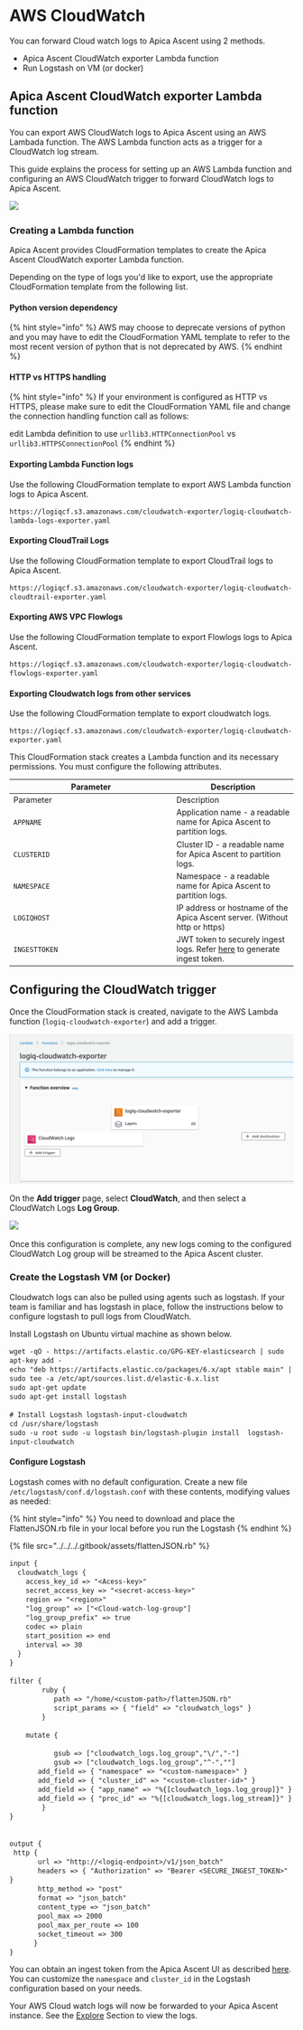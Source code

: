 # AWS CloudWatch

You can forward Cloud watch logs to Apica Ascent using 2 methods.

* Apica Ascent CloudWatch exporter Lambda function
* Run Logstash on VM (or docker)

## Apica Ascent CloudWatch exporter Lambda function

You can export AWS CloudWatch logs to Apica Ascent using an AWS Lambada function. The AWS Lambda function acts as a trigger for a CloudWatch log stream.

This guide explains the process for setting up an AWS Lambda function and configuring an AWS CloudWatch trigger to forward CloudWatch logs to Apica Ascent.

![](../../../.gitbook/assets/flash-high-level-cloudwatch\(1\).png)

### Creating a Lambda function

Apica Ascent provides CloudFormation templates to create the Apica Ascent CloudWatch exporter Lambda function.

Depending on the type of logs you'd like to export, use the appropriate CloudFormation template from the following list.

#### Python version dependency

{% hint style="info" %}
AWS may choose to deprecate versions of python and you may have to edit the CloudFormation YAML template to refer to the most recent version of python that is not deprecated by AWS.
{% endhint %}

#### HTTP vs HTTPS handling

{% hint style="info" %}
If your environment is configured as HTTP vs HTTPS, please make sure to edit the CloudFormation YAML file and change the connection handling function call as follows:

edit Lambda definition to use `urllib3.HTTPConnectionPool` vs `urllib3.HTTPSConnectionPool`
{% endhint %}

#### Exporting Lambda Function logs

Use the following CloudFormation template to export AWS Lambda function logs to Apica Ascent.

```
https://logiqcf.s3.amazonaws.com/cloudwatch-exporter/logiq-cloudwatch-lambda-logs-exporter.yaml
```

#### Exporting CloudTrail Logs

Use the following CloudFormation template to export CloudTrail logs to Apica Ascent.

```
https://logiqcf.s3.amazonaws.com/cloudwatch-exporter/logiq-cloudwatch-cloudtrail-exporter.yaml
```

#### Exporting AWS VPC Flowlogs

Use the following CloudFormation template to export Flowlogs logs to Apica Ascent.

```
https://logiqcf.s3.amazonaws.com/cloudwatch-exporter/logiq-cloudwatch-flowlogs-exporter.yaml
```

#### Exporting Cloudwatch logs from other services

Use the following CloudFormation template to export cloudwatch logs.

```
https://logiqcf.s3.amazonaws.com/cloudwatch-exporter/logiq-cloudwatch-exporter.yaml
```

This CloudFormation stack creates a Lambda function and its necessary permissions. You must configure the following attributes.

<table data-header-hidden><thead><tr><th width="275.3024830699774">Parameter</th><th>Description</th></tr></thead><tbody><tr><td>Parameter</td><td>Description</td></tr><tr><td><code>APPNAME</code></td><td>Application name - a readable name for Apica Ascent to partition logs.</td></tr><tr><td><code>CLUSTERID</code></td><td>Cluster ID - a readable name for Apica Ascent to partition logs.</td></tr><tr><td><code>NAMESPACE</code></td><td>Namespace - a readable name for Apica Ascent to partition logs.</td></tr><tr><td><code>LOGIQHOST</code></td><td>IP address or hostname of the Apica Ascent server. (Without http or https)</td></tr><tr><td><code>INGESTTOKEN</code></td><td>JWT token to securely ingest logs. Refer <a href="../../overview/generating-a-secure-ingest-token.md#generating-using-ui">here</a> to generate ingest token.</td></tr></tbody></table>

## Configuring the CloudWatch trigger

Once the CloudFormation stack is created, navigate to the AWS Lambda function (`logiq-cloudwatch-exporter`) and add a trigger.

![](<../../../.gitbook/assets/image (7) (1) (1) (1) (1) (1) (1) (1) (1).png>)

On the **Add trigger** page, select **CloudWatch**, and then select a CloudWatch Logs **Log Group**.

![](<../../../.gitbook/assets/image (8) (2).png>)

Once this configuration is complete, any new logs coming to the configured CloudWatch Log group will be streamed to the Apica Ascent cluster.

### Create the Logstash VM (or Docker) <a href="#create_the_logstash_vm" id="create_the_logstash_vm"></a>

Cloudwatch logs can also be pulled using agents such as logstash. If your team is familiar and has logstash in place, follow the instructions below to configure logstash to pull logs from CloudWatch.

Install Logstash on Ubuntu virtual machine as shown below.

```
wget -qO - https://artifacts.elastic.co/GPG-KEY-elasticsearch | sudo apt-key add -
echo "deb https://artifacts.elastic.co/packages/6.x/apt stable main" | sudo tee -a /etc/apt/sources.list.d/elastic-6.x.list
sudo apt-get update
sudo apt-get install logstash

# Install Logstash logstash-input-cloudwatch
cd /usr/share/logstash
sudo -u root sudo -u logstash bin/logstash-plugin install  logstash-input-cloudwatch
```

#### Configure Logstash <a href="#configure_logstash" id="configure_logstash"></a>

Logstash comes with no default configuration. Create a new file `/etc/logstash/conf.d/logstash.conf` with these contents, modifying values as needed:

{% hint style="info" %}
You need to download and place the FlattenJSON.rb file in your local before you run the Logstash
{% endhint %}

{% file src="../../../.gitbook/assets/flattenJSON.rb" %}

```
input {
  cloudwatch_logs {
    access_key_id => "<Acess-key>"
    secret_access_key => "<secret-access-key>"
    region => "<region>"
    "log_group" => ["<Cloud-watch-log-group"]
    "log_group_prefix" => true
    codec => plain
    start_position => end
    interval => 30
  }
}

filter {
        ruby {
           path => "/home/<custom-path>/flattenJSON.rb"
           script_params => { "field" => "cloudwatch_logs" }
        }
        
	mutate {

           gsub => ["cloudwatch_logs.log_group","\/","-"]
           gsub => ["cloudwatch_logs.log_group","^-",""]
	   add_field => { "namespace" => "<custom-namespace>" }
	   add_field => { "cluster_id" => "<custom-cluster-id>" }
	   add_field => { "app_name" => "%{[cloudwatch_logs.log_group]}" }
	   add_field => { "proc_id" => "%{[cloudwatch_logs.log_stream]}" }
        }
}


output {
 http {
       url => "http://<logiq-endpoint>/v1/json_batch"
       headers => { "Authorization" => "Bearer <SECURE_INGEST_TOKEN>" }
       http_method => "post"
       format => "json_batch"
       content_type => "json_batch"
       pool_max => 2000
       pool_max_per_route => 100
       socket_timeout => 300
      }
}

```

You can obtain an ingest token from the Apica Ascent UI as described [here](../../overview/generating-a-secure-ingest-token.md#obtaining-an-ingest-token-using-ui). You can customize the `namespace` and `cluster_id` in the Logstash configuration based on your needs.

Your AWS Cloud watch logs will now be forwarded to your Apica Ascent instance. See the [Explore](../../../log-management/explore-logs.md) Section to view the logs.

